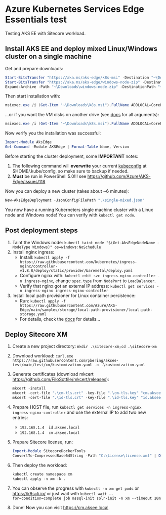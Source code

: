 # Azure Kubernetes Services Edge Essentials test

Testing AKS EE with Sitecore workload.

## Install AKS EE and deploy mixed Linux/Windows cluster on a single machine

Get and prepare downloads:
```powershell
Start-BitsTransfer "https://aka.ms/aks-edge/k8s-msi" -Destination "~\Downloads\k8s.msi"
Start-BitsTransfer "https://aka.ms/aks-edge/windows-node-zip" -Destination "~\Downloads\windows-node.zip"
Expand-Archive -Path "~\Downloads\windows-node.zip" -DestinationPath "~\Downloads"
```

Then start installation with:

```powershell
msiexec.exe /i (Get-Item "~\Downloads\k8s.msi").FullName ADDLOCAL=CoreFeature,WindowsNodeFeature /passive
```

...or if you want the VM disks on another drive (see [docs](https://learn.microsoft.com/en-us/azure/aks/hybrid/aks-edge-howto-setup-machine#install-aks-edge-essentials) for all arguments):

```powershell
msiexec.exe /i (Get-Item "~\Downloads\k8s.msi").FullName ADDLOCAL=CoreFeature,WindowsNodeFeature VHDXDIR=D:\Data\AksEdge /passiv`
```

Now verify you the installation was successful:

```powershell
Import-Module AksEdge
Get-Command -Module AKSEdge | Format-Table Name, Version
```

Before starting the cluster deployment, some **IMPORTANT** notes:

1. The following command will **overwrite** your current [kubeconfig](https://kubernetes.io/docs/concepts/configuration/organize-cluster-access-kubeconfig/) at $HOME/.kube/config, so make sure to backup if needed.
1. **Must** be run in PowerShell 5.0!!! see <https://github.com/Azure/AKS-Edge/issues/118>

Now you can deploy a new cluster (takes about ~6 minutes):

```powershell
New-AksEdgeDeployment -JsonConfigFilePath ".\single-mixed.json"
```

You now have a running Kuberneters single machine cluster with a Linux node and Windows node! You can verify with `kubectl get node`.

## Post deployment steps

1. Taint the Windows node: `kubectl taint node "$(Get-AksEdgeNodeName -NodeType Windows)" os=windows:NoSchedule`
1. Install nginx ingress:
    - Install: `kubectl apply -f https://raw.githubusercontent.com/kubernetes/ingress-nginx/controller-v1.8.0/deploy/static/provider/baremetal/deploy.yaml`
    - Configure nginx with: `kubectl edit svc ingress-nginx-controller -n ingress-nginx`, change `spec.type` from `NodePort` to `LoadBalancer`.
    - Verify that nginx got an external IP address: `kubectl get services -n ingress-nginx ingress-nginx-controller`
1. Install local path provisioner for Linux container persistence:
    - Run: `kubectl apply -f https://raw.githubusercontent.com/Azure/AKS-Edge/main/samples/storage/local-path-provisioner/local-path-storage.yaml`
    - For details, check the [docs](https://learn.microsoft.com/en-us/azure/aks/hybrid/aks-edge-howto-use-storage-local-path) for details...

## Deploy Sitecore XM

1. Create a new project directory: `mkdir .\sitecore-xm;cd .\sitecore-xm`
1. Download workload: `curl.exe https://raw.githubusercontent.com/pbering/aksee-test/main/test/xm/kustomization.yaml -o .\kustomization.yaml`
1. Generate certificates (download mkcert <https://github.com/FiloSottile/mkcert/releases>):

    ```powershell
    mkcert -install
    mkcert -cert-file ".\cm-tls.crt" -key-file ".\cm-tls.key" "cm.aksee.local"
    mkcert -cert-file ".\id-tls.crt" -key-file ".\id-tls.key" "id.aksee.local"
    ```

1. Prepare HOST file, run `kubectl get services -n ingress-nginx ingress-nginx-controller` and use the external IP to add two new entries:
      - `192.168.1.4  id.aksee.local`
      - `192.168.1.4  cm.aksee.local`

1. Prepare Sitecore license, run:

   ``` powershell
   Import-Module SitecoreDockerTools
   ConvertTo-CompressedBase64String -Path "C:\License\license.xml" | Out-File -Encoding ascii -NoNewline -FilePath .\sitecore-license.txt
   ```

1. Then deploy the workload:

    ```powershell
    kubectl create namespace xm
    kubectl apply -n xm -k .
    ```

1. You can observe the progress with `kubectl -n xm get pods` or <https://k9scli.io/> or just wait with `kubectl wait --for=condition=complete job mssql-init solr-init -n xm --timeout 10m`
1. Done! Now you can visit <https://cm.aksee.local>.
